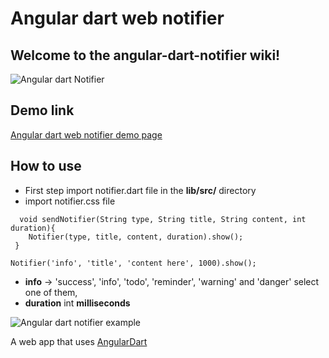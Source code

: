 # Angular dart web notifier 
## Welcome to the angular-dart-notifier wiki!

![Angular dart Notifier](https://woorklab.com/images/notifier.png)

## Demo link

[Angular dart web notifier demo page](https://augustpi.github.io/angular-dart-notifier/)


## How to use

* First step import notifier.dart file in the **lib/src/** directory
* import notifier.css file 

```
  void sendNotifier(String type, String title, String content, int duration){
    Notifier(type, title, content, duration).show();
 }
```


```
Notifier('info', 'title', 'content here', 1000).show();
```

* **info** -> 'success', 'info', 'todo', 'reminder', 'warning' and 'danger' select one of them, 
* **duration** int **milliseconds**

![Angular dart notifier example](https://woorklab.com/images/notifier2.png)




A web app that uses [AngularDart](https://webdev.dartlang.org/angular) 
